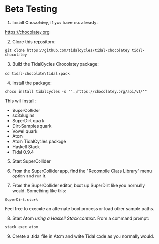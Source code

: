 # Beta Testing

1. Install Chocolatey, if you have not already:

https://chocolatey.org

2. Clone this repository:

`git clone https://github.com/tidalcycles/tidal-chocolatey tidal-chocolatey`

3. Build the TidalCycles Chocolatey package:

`cd tidal-chocolate\tidal`
`cpack`

4. Install the package:

`choco install tidalcycles -s "'.;https://chocolatey.org/api/v2/'"`

This will install:

- SuperCollider
- sc3plugins
- SuperDirt quark
- Dirt-Samples quark
- Vowel quark
- Atom
- Atom TidalCycles package
- Haskell Stack
- Tidal 0.9.4

5. Start SuperCollider

6. From the SuperCollider app, find the "Recompile Class Library" menu option and run it.

7. From the SuperCollider editor, boot up SuperDirt like you normally would. Something like this:

`SuperDirt.start`

Feel free to execute an alternate boot process or load other sample paths.

8. Start Atom *using a Haskell Stack context*. From a command prompt:

`stack exec atom`

9. Create a .tidal file in Atom and write Tidal code as you normally would. 


